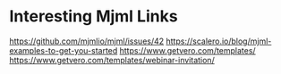 # Interesting Mjml Links

https://github.com/mjmlio/mjml/issues/42
https://scalero.io/blog/mjml-examples-to-get-you-started
https://www.getvero.com/templates/
https://www.getvero.com/templates/webinar-invitation/
